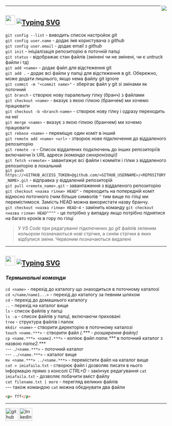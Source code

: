 [<img src="https://img.shields.io/badge/made%20by-Nightmare-blue" align="right"/>](https://github.com/qnightmare/)
___
## [<img src="https://img.shields.io/badge/⁘-Lesson%201-green" height="30" />](https://github.com/qnightmare/today-i-lerned/edit/main/README.md#lesson-1)  [![Typing SVG](https://readme-typing-svg.herokuapp.com?color=F7F7F7&background=3499D4&vCenter=true&width=750&height=30&lines=+~+Main+git+command)](https://git.io/typing-svg)
  `git config --list` - виводить список настройок *git*  
  `git config user.name` - додає імя користувача з *github*  
  `git config user.email` - додає email з *github*  
  `git init`        - ініціалізація репозиторію в поточній папці  
  `git status`      - відображає стан файлів (змінені чи не змінені, чи є untruck файли і тд)  
  `git add <name>`  - додає файл для відстеження git  
  `git add .`       - додає всі файли у папці для відстеження в git. Обережно, може додати лишнього, якщо нема файлу git ignore  
   `git commit -m "<commit name>"` - зберігає файл у git зі змінами як поточний  
  `git branch`      - створює нову паралельну гілку (бранч) з файлами  
  `git checkout <name>` - вказує з якою гілкою (бранчем) ми хочемо працювати  
  `git checkout -b <branch-name>` - створює нову гілку і одразу переходить на неї  
  `git merge <name>` - вказує з якою гілкою (бранчем) ми хочемо працювати  
  `git rebase <name>` - переміщує один коміт в інший  
  `git remote add <name> <url>` - зтворює нове підключення до віддаленого репозиторію  
  `git remote -v` - Список віддалених подключень до інших репозиторіїв включаючи їх URL адреси *(команда синхронізації)*  
  `git fetch <remote>` - завантажує всі файли і комміти і гілки з віддаленого репозиторію в локальний  
  `git push https://<GITHUB_ACCESS_TOKEN>@github.com/<GITHUB_USERNAME>/<REPOSITORY_NAME>.git` - відправка у віддалений репозиторій  
  `git pull <remote_name>.git` - завантаження з віддаленого репозиторію  
  `git checkout <назва гілки> HEAD^` - переходить на попередній коміт відносно поточного (чим більше символів `^` тим вище по гілці ми перемістимося. Замість HEAD можна використати назву бранчу.  
  `git checkout <назва гілки> HEAD~4` - замінить команду `git checkout <назва гілки> HEAD^^^^` - це потрібно у випадку якщо потрібно піднятися на багато кроків в гору по гілці  
  > У *VS Code* при редагуванні підключених до *git* файлів зеленим кольором позначаються нові стрічки, а синім стрічки в яких відбулися зміни. Червоним позначаються видалені
  ---

## [<img src="https://img.shields.io/badge/⁘-Lesson%202-green" height="30" />](https://github.com/qnightmare/today-i-lerned/edit/main/README.md#lesson-2) [![Typing SVG](https://readme-typing-svg.herokuapp.com?color=F7F7F7&background=3499D4&vCenter=true&width=750&height=30&lines=+~+Main+terminal+command,+start+github)](https://git.io/typing-svg)
### *Термынальні команди*  
  `cd <name>` - перехід до каталогу що знаходиться в поточному каталозі  
  `cd </name/name1...>` - перехід до каталогу за певним шляхом  
  `cd` - перехід до домашнього каталогу  
  `..` - перехід на каталог вище  
  `ls`             - список файлів у папці  
  `ls -a`           - список файлів у папцІ, включаючи приховані  
  `tree`           - структура файлів і папок  
  `mkdir <name>` - створити директорію в поточному каталозі  
  `touch <name.***>` - створити файл *(.\*\*\* - розширення файлу)*  
  `cp <name.***> <name2.***>` - копіює файл *name.\*\*\** в поточний каталог з назвою *name2.\*\*\**  
 --- `./<name.***>` - поточний каталог  
---  `../<name.***>` - каталог вище  
`mv <name.***> ../<name.***>` - перемістити файл на каталог вище  
`cat > imiafaila.txt` - створює файл і дозволяє писати в нього інформацію прямо з консолі  *CTRL+D* - закінчує редагування
`cat imiafaila.txt` - дозволяє побачити вміст файлу  
`cat filename.txt | more` - перегляд великих файлів  
--- також командою `cat` можна обєднувати два файли  

   
  
  
```HTML
<p> fff</p> 
```

___
[<img src='https://cdn.jsdelivr.net/npm/simple-icons@3.0.1/icons/github.svg' alt='github' height='40'>](https://github.com/https://github.com/qnightmare)  [<img src='https://cdn.jsdelivr.net/npm/simple-icons@3.0.1/icons/linkedin.svg' alt='linkedin' height='40'>](https://www.linkedin.com/in/https://www.linkedin.com/in/volodymyr-vysotskyi/)  
